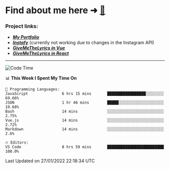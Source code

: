 # Find about me here ➜ [🧑](https://pauabella.dev)

### Project links:
- ***[My Portfolio](https://pauabella.dev)***
- ***[Instafy](https://instafy.me)*** (currently not working due to changes in the Instagram API)
- ***[GiveMeTheLyrics in Vue](https://lyrics.pauabella.dev)***
- ***[GiveMeTheLyrics in React](https://pauabella.dev/GiveMeTheLyrics)***

---
<!--START_SECTION:waka-->
![Code Time](http://img.shields.io/badge/Code%20Time-751%20hrs%2040%20mins-blue)

📊 **This Week I Spent My Time On** 

```text
💬 Programming Languages: 
JavaScript               6 hrs 15 mins       █████████████████░░░░░░░░   69.66% 
JSON                     1 hr 46 mins        █████░░░░░░░░░░░░░░░░░░░░   19.68% 
Bash                     14 mins             ░░░░░░░░░░░░░░░░░░░░░░░░░   2.75% 
Vue.js                   14 mins             ░░░░░░░░░░░░░░░░░░░░░░░░░   2.72% 
Markdown                 14 mins             ░░░░░░░░░░░░░░░░░░░░░░░░░   2.6%

🔥 Editors: 
VS Code                  8 hrs 59 mins       █████████████████████████   100.0%

```


 Last Updated on 27/01/2022 22:18:34 UTC
<!--END_SECTION:waka-->
